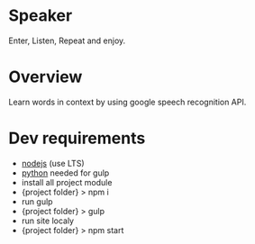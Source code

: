 # Speaker
Enter, Listen, Repeat and enjoy.

# Overview
Learn words in context by using google speech recognition API.

# Dev requirements
- [nodejs](https://nodejs.org/en/) (use LTS)
- [python](https://www.python.org/downloads/) needed for gulp
- install all project module
- {project folder} > npm i
- run gulp
- {project folder} > gulp
- run site localy
- {project folder} >  npm start
